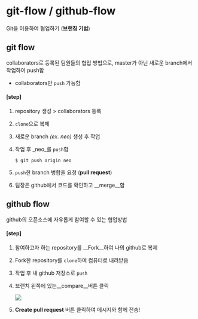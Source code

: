 # git-flow / github-flow

Git을 이용하여 협업하기 (__브랜칭 기법__)



## git flow

collaborators로 등록된 팀원들의 협업 방법으로, master가 아닌 새로운 branch에서 작업하여 push함

- collaborators만 `push` 가능함

#### [step]

1. repository 생성 >  collaborators 등록

2.  `clone`으로 복제

3. 새로운 branch _(ex. neo)_ 생성 후 작업

4. 작업 후 _neo_를 `push`함

   ```shell
   $ git push origin neo
   ```

5. `push`한 branch 병합을 요청 (__pull request__) 
6. 팀장은 github에서 코드를 확인하고 __merge__함

 



## github flow

github의 오픈소스에 자유롭게 참여할 수 있는 협업방법

#### [step]

1. 참여하고자 하는 repository를 __Fork__하여 나의 github로 복제

2. Fork한 repository를 `clone`하여 컴퓨터로 내려받음

3. 작업 후 내 github 저장소로 `push`

4. 브랜치 왼쪽에 있는__compare__버튼 클릭

   ![](https://miro.medium.com/max/620/1*QfYdqZoEhtj-tf-QeaHROg.png)

5. __Create pull request__ 버튼 클릭하여 메시지와 함께 전송!

